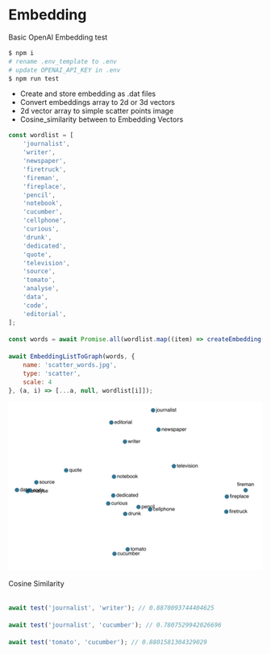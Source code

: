 # Embedding
Basic OpenAI Embedding test


```bash
$ npm i
# rename .env_template to .env
# update OPENAI_API_KEY in .env
$ npm run test
```

* Create and store embedding as .dat files
* Convert embeddings array to 2d or 3d vectors
* 2d vector array to simple scatter points image
* Cosine_similarity between to Embedding Vectors

```js
const wordlist = [
	'journalist',
	'writer',
	'newspaper',
	'firetruck',
	'fireman',
	'fireplace',
	'pencil',
	'notebook',
	'cucumber',
	'cellphone',
	'curious',
	'drunk',
	'dedicated',
	'quote',
	'television',
	'source',
	'tomato',
	'analyse',
	'data',
	'code',
	'editorial',
];

const words = await Promise.all(wordlist.map((item) => createEmbedding(item)));

await EmbeddingListToGraph(words, { 
    name: 'scatter_words.jpg',
    type: 'scatter',
    scale: 4
}, (a, i) => [...a, null, wordlist[i]]);
```

![scatter point graph](./scatter_words.jpg)


Cosine Similarity
```js

await test('journalist', 'writer'); // 0.8870093744404625

await test('journalist', 'cucumber'); // 0.7807529942026696

await test('tomato', 'cucumber'); // 0.8801581304329029

```
